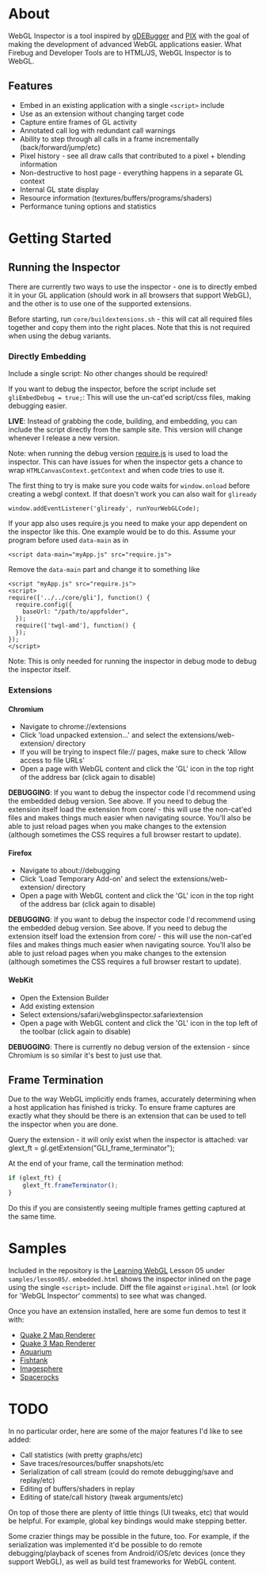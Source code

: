 About
====================
WebGL Inspector is a tool inspired by [gDEBugger](http://www.gremedy.com/) and [PIX](http://msdn.microsoft.com/en-us/library/ee417062.aspx)
with the goal of making the development of advanced WebGL applications easier. What Firebug and Developer Tools are to HTML/JS, WebGL Inspector
is to WebGL.

Features
---------------------
* Embed in an existing application with a single `<script>` include
* Use as an extension without changing target code
* Capture entire frames of GL activity
* Annotated call log with redundant call warnings
* Ability to step through all calls in a frame incrementally (back/forward/jump/etc)
* Pixel history - see all draw calls that contributed to a pixel + blending information
* Non-destructive to host page - everything happens in a separate GL context
* Internal GL state display
* Resource information (textures/buffers/programs/shaders)
* Performance tuning options and statistics

Getting Started
====================

Running the Inspector
---------------------
There are currently two ways to use the inspector - one is to directly embed it in your GL application (should work in all browsers that
support WebGL), and the other is to use one of the supported extensions.

Before starting, run `core/buildextensions.sh` - this will cat all required files together and copy them into the right places. Note that
this is not required when using the debug variants.

### Directly Embedding
Include a single script:
    <script src="core/embed.js"></script>
No other changes should be required!

If you want to debug the inspector, before the script include set `gliEmbedDebug = true;`:
    <script>
        var gliEmbedDebug = true;
    </script>
    <script src="core/embed.js"></script>
This will use the un-cat'ed script/css files, making debugging easier.

**LIVE**: Instead of grabbing the code, building, and embedding, you can include the script directly from the sample site. This version
will change whenever I release a new version.
    <script src="http://benvanik.github.com/WebGL-Inspector/core/embed.js"></script>

Note: when running the debug version [require.js](http://requirejs.org) is used to load the inspector. This can have
issues for when the inspector gets a chance to wrap `HTMLCanvasContext.getContext` and when code tries to use it.

The first thing to try is make sure you code waits for `window.onload` before creating a webgl context. If that doesn't work
you can also wait for `gliready`

    window.addEventListener('gliready', runYourWebGLCode);

If your app also uses require.js you need to make your app dependent on the inspector like
this. One example would be to do this. Assume your program before used `data-main` as in

    <script data-main="myApp.js" src="require.js">

Remove the `data-main` part and change it to something like

    <script "myApp.js" src="require.js">
    <script>
    require(['../../core/gli'], function() {
      require.config({
        baseUrl: "/path/to/appfolder",
      });
      require(['twgl-amd'], function() {
      });
    });
    </script>

Note: This is only needed for running the inspector in debug mode to debug the inspector
itself.

### Extensions

#### Chromium
* Navigate to chrome://extensions
* Click 'load unpacked extension...' and select the extensions/web-extension/ directory
* If you will be trying to inspect file:// pages, make sure to check 'Allow access to file URLs'
* Open a page with WebGL content and click the 'GL' icon in the top right of the address bar (click again to disable)

**DEBUGGING**: If you want to debug the inspector code I'd recommend using the embedded debug version. See above. If you
need to debug the extension itself load the extension from core/ - this will use the non-cat'ed files
and makes things much easier when navigating source. You'll also be able to just reload pages when you make changes to the extension
(although sometimes the CSS requires a full browser restart to update).

#### Firefox
* Navigate to about://debugging
* Click 'Load Temporary Add-on' and select the extensions/web-extension/ directory
* Open a page with WebGL content and click the 'GL' icon in the top right of the address bar (click again to disable)

**DEBUGGING**: If you want to debug the inspector code I'd recommend using the embedded debug version. See above. If you
need to debug the extension itself load the extension from core/ - this will use the non-cat'ed files
and makes things much easier when navigating source. You'll also be able to just reload pages when you make changes to the extension
(although sometimes the CSS requires a full browser restart to update).

#### WebKit
* Open the Extension Builder
* Add existing extension
* Select extensions/safari/webglinspector.safariextension
* Open a page with WebGL content and click the 'GL' icon in the top left of the toolbar (click again to disable)

**DEBUGGING**: There is currently no debug version of the extension - since Chromium is so similar it's best to just use that.

Frame Termination
--------------------
Due to the way WebGL implicitly ends frames, accurately determining when a host application has finished is tricky. To ensure frame captures are exactly what
they should be there is an extension that can be used to tell the inspector when you are done.

Query the extension - it will only exist when the inspector is attached:
    var glext_ft = gl.getExtension("GLI_frame_terminator");

At the end of your frame, call the termination method:
```javascript
if (glext_ft) {
    glext_ft.frameTerminator();
}
```

Do this if you are consistently seeing multiple frames getting captured at the same time.

Samples
====================

Included in the repository is the [Learning WebGL](http://learningwebgl.com) Lesson 05 under `samples/lesson05/`. `embedded.html` shows the inspector
inlined on the page using the single `<script>` include. Diff the file against `original.html` (or look for 'WebGL Inspector' comments) to see what was changed.

Once you have an extension installed, here are some fun demos to test it with:

* [Quake 2 Map Renderer](http://media.tojicode.com/q2bsp/)
* [Quake 3 Map Renderer](http://media.tojicode.com/q3bsp/)
* [Aquarium](http://webglsamples.googlecode.com/hg/aquarium/aquarium.html)
* [Fishtank](http://webglsamples.googlecode.com/hg/fishtank/fishtank.html)
* [Imagesphere](http://webglsamples.googlecode.com/hg/imagesphere/imagesphere.html)
* [Spacerocks](http://webglsamples.googlecode.com/hg/spacerocks/spacerocks.html)

TODO
====================
In no particular order, here are some of the major features I'd like to see added:

* Call statistics (with pretty graphs/etc)
* Save traces/resources/buffer snapshots/etc
* Serialization of call stream (could do remote debugging/save and replay/etc)
* Editing of buffers/shaders in replay
* Editing of state/call history (tweak arguments/etc)

On top of those there are plenty of little things (UI tweaks, etc) that would be helpful. For example, global key bindings would make stepping better.

Some crazier things may be possible in the future, too. For example, if the serialization was implemented it'd be possible to do remote debugging/playback
of scenes from Android/iOS/etc devices (once they support WebGL), as well as build test frameworks for WebGL content.
